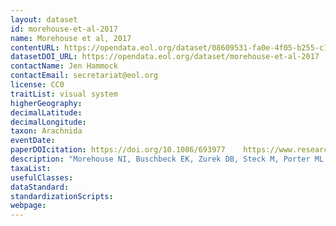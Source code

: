 ```yaml
---
layout: dataset
id: morehouse-et-al-2017
name: Morehouse et al, 2017
contentURL: https://opendata.eol.org/dataset/08609531-fa0e-4f05-b255-c1a1fbe90815/resource/4f0318b1-6024-486c-92b3-660d78995f40/download/morehouse.zip
datasetDOI_URL: https://opendata.eol.org/dataset/morehouse-et-al-2017
contactName: Jen Hammock
contactEmail: secretariat@eol.org
license: CC0
traitList: visual system
higherGeography:
decimalLatitude:
decimalLongitude:
taxon: Arachnida
eventDate:
paperDOIcitation: https://doi.org/10.1086/693977	https://www.researchgate.net/publication/320342986_Molecular_Evolution_of_Spider_Vision_New_Opportunities_Familiar_Players
description: "Morehouse NI, Buschbeck EK, Zurek DB, Steck M, Porter ML. Molecular Evolution of Spider Vision: New Opportunities, Familiar Players. Biol Bull. 2017; 233(1):21-38. https://doi.org/10.1086/693977	https://www.researchgate.net/publication/320342986_Molecular_Evolution_of_Spider_Vision_New_Opportunities_Familiar_Players"
taxaList: 
usefulClasses:
dataStandard:
standardizationScripts:
webpage:
---
```


